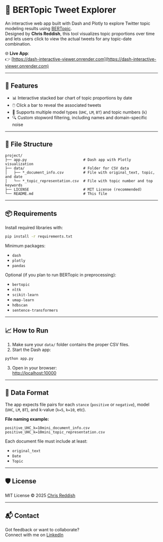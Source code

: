 # 🧠 BERTopic Tweet Explorer

An interactive web app built with Dash and Plotly to explore Twitter topic modeling results using [BERTopic](https://maartengr.github.io/BERTopic/).  
Designed by **Chris Reddish**, this tool visualizes topic proportions over time and lets users click to view the actual tweets for any topic-date combination.

🌐 **Live App**:  
👉 [https://dash-interactive-viewer.onrender.com](https://dash-interactive-viewer.onrender.com)

---

## 🚀 Features

- 📊 Interactive stacked bar chart of topic proportions by date  
- 🖱️ Click a bar to reveal the associated tweets  
- 📁 Supports multiple model types (`UHC`, `LM`, `BT`) and topic numbers (`k`)  
- 🔍 Custom stopword filtering, including names and domain-specific noise

---

## 📁 File Structure

```
project/
├── app.py                          # Dash app with Plotly visualization
├── data/                           # Folder for CSV data
│   ├── *_document_info.csv         # File with original_text, topic, and date
│   └── *_topic_representation.csv  # File with topic number and top keywords
├── LICENSE                         # MIT License (recommended)
└── README.md                       # This file
```

---

## 📦 Requirements

Install required libraries with:

```bash
pip install -r requirements.txt
```

Minimum packages:
- `dash`
- `plotly`
- `pandas`

Optional (if you plan to run BERTopic in preprocessing):
- `bertopic`
- `nltk`
- `scikit-learn`
- `umap-learn`
- `hdbscan`
- `sentence-transformers`

---

## 📈 How to Run

1. Make sure your `data/` folder contains the proper CSV files.
2. Start the Dash app:

```bash
python app.py
```

3. Open in your browser:  
   [http://localhost:10000](http://localhost:10000)

---

## 🧠 Data Format

The app expects file pairs for each `stance` (`positive` or `negative`), model (`UHC`, `LM`, `BT`), and k-value (`k=5`, `k=10`, etc).

**File naming example:**
```
positive_UHC_k=10mini_document_info.csv
positive_UHC_k=10mini_topic_representation.csv
```

Each document file must include at least:
- `original_text`
- `Date`
- `Topic`

---

## 🛡️ License

MIT License © 2025 [Chris Reddish](https://www.linkedin.com/in/christopher-reddish-192a402a5)

---

## 📬 Contact

Got feedback or want to collaborate?  
Connect with me on [LinkedIn](https://www.linkedin.com/in/christopher-reddish-192a402a5)

